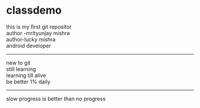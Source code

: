 # classdemo
this is my first  git repositor
<br>
author -mrityunjay mishra
<br>
author-lucky mishra
<br>
android developer 
<hr>
new to git
<br>
still learning
<br>
learning till alive 
<br>
be better 1% daily
<hr>
slow progress is better than no progress

